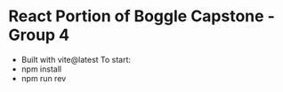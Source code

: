 # React Portion of Boggle Capstone - Group 4
- Built with vite@latest
To start:
 - npm install
 - npm run rev

